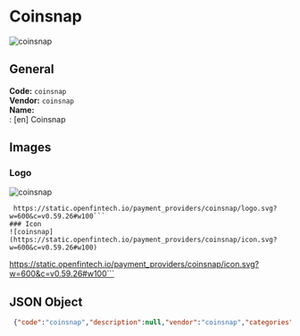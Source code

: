 # Coinsnap 
![coinsnap](https://static.openfintech.io/payment_providers/coinsnap/logo.svg?w=600&c=v0.59.26#w100)  
## General 
**Code:** `coinsnap`  
**Vendor:** `coinsnap`  
**Name:**  
:	[en] Coinsnap  
## Images 
### Logo 
![coinsnap](https://static.openfintech.io/payment_providers/coinsnap/logo.svg?w=600&c=v0.59.26#w100)  
```
 https://static.openfintech.io/payment_providers/coinsnap/logo.svg?w=600&c=v0.59.26#w100```  
### Icon 
![coinsnap](https://static.openfintech.io/payment_providers/coinsnap/icon.svg?w=600&c=v0.59.26#w100)  
```
 https://static.openfintech.io/payment_providers/coinsnap/icon.svg?w=600&c=v0.59.26#w100```  
## JSON Object 
```json
 {"code":"coinsnap","description":null,"vendor":"coinsnap","categories":null,"countries":null,"payment_method":null,"payout_method":null,"metadata":{"about_payments_code":"coinsnap"},"name":{"en":"Coinsnap"}}```  
